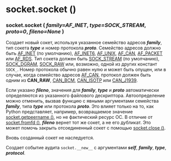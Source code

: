 # socket.socket \(\)

### socket.socket \( _family=AF\_INET_, _type=SOCK\_STREAM_, _proto=0_, _fileno=None_ \)

Создает новый сокет, используя указанное семейство адресов _**family**_, тип сокета _**type**_ и номер протокола _**proto**_. Семейство адресов должно быть [AF\_INET](../konstanty-soketov/socket.af_inet.md) \(по умолчанию\), [AF\_INET6](../konstanty-soketov/socket.af_inet6.md), [AF\_UNIX](../konstanty-soketov/socket.af_unix.md), [AF\_CAN](../konstanty-soketov/socket.af_can.md), [AF\_PACKET](../konstanty-soketov/socket.af_packet.md) или [AF\_RDS](../konstanty-soketov/socket.af_rds.md). Тип сокета должен быть [SOCK\_STREAM](../konstanty-soketov/socket.sock_stream.md) \(по умолчанию\), [SOCK\_DGRAM](../konstanty-soketov/socket.sock_dgram.md), [SOCK\_RAW](../konstanty-soketov/socket.sock_raw.md) или, возможно, одной из других констант `SOCK_`. Номер протокола обычно равен нулю и может быть опущен, или в случае, когда семейство адресов [AF\_CAN](../konstanty-soketov/socket.af_can.md), протокол должен быть одним из **CAN\_RAW**, [CAN\_BCM](../konstanty-soketov/socket.can_bcm.md), [CAN\_ISOTP](../konstanty-soketov/socket.can_isotp.md) или [CAN\_J1939](../konstanty-soketov/socket.can_j1939.md).

Если указано _**fileno**_, значения для _**family**_, _**type**_ и _**proto**_ автоматически определяются из указанного файлового дескриптора. Автоопределение можно отменить, вызвав функцию с явными аргументами семейства _**family**_, типа _**type**_ или протокола _**proto**_. Это влияет только на то, как Python представляет, например, возвращаемое значение [socket.getpeername \(\)](../obekty-soketov/socket.getpeername.md), но не фактический ресурс ОС. В отличие от [socket.fromfd \(\)](socket.fromfd.md), _**fileno**_ вернет тот же сокет, а не его дубликат. Это может помочь закрыть отсоединенный сокет с помощью [socket.close \(\)](socket.close.md).

Вновь созданный сокет не наследуется.

Создает событие аудита `socket.__new__` с аргументами _**self**_, _**family**_, _**type**_, _**protocol**_.

